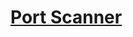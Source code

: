 # [Port Scanner](https://www.freecodecamp.org/learn/information-security/information-security-projects/port-scanner)
